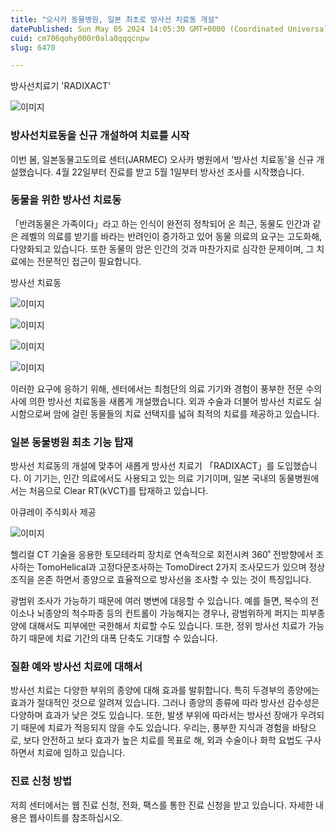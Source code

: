 ```yaml
---
title: "오사카 동물병원, 일본 최초로 방사선 치료동 개설"
datePublished: Sun May 05 2024 14:05:30 GMT+0000 (Coordinated Universal Time)
cuid: cm706qohy000r0ala8qqqcnpw
slug: 6470

---
```



방사선치료기 'RADIXACT'

![이미지](https://cdn.hashnode.com/res/hashnode/image/upload/v1739260393810/1104d66d-b747-4db4-ba5a-86cbd07548c3.jpeg)

### 방사선치료동을 신규 개설하여 치료를 시작

이번 봄, 일본동물고도의료 센터(JARMEC) 오사카 병원에서 '방사선 치료동'을 신규 개설했습니다. 4월 22일부터 진료를 받고 5월 1일부터 방사선 조사를 시작했습니다.

### 동물을 위한 방사선 치료동

「반려동물은 가족이다」라고 하는 인식이 완전히 정착되어 온 최근, 동물도 인간과 같은 레벨의 의료를 받기를 바라는 반려인이 증가하고 있어 동물 의료의 요구는 고도화해, 다양화되고 있습니다. 또한 동물의 암은 인간의 것과 마찬가지로 심각한 문제이며, 그 치료에는 전문적인 접근이 필요합니다.

방사선 치료동

![이미지](https://cdn.hashnode.com/res/hashnode/image/upload/v1739260396271/6fd24579-acf6-4fa9-8382-6b6e58c8e9ff.jpeg)

![이미지](https://cdn.hashnode.com/res/hashnode/image/upload/v1739260400331/ad247c07-5446-4913-82b2-c251853c78e0.jpeg)

![이미지](https://cdn.hashnode.com/res/hashnode/image/upload/v1739260402776/c624fccd-e526-453f-a96d-cccf62b61766.jpeg)

![이미지](https://cdn.hashnode.com/res/hashnode/image/upload/v1739260405036/e581ec9e-858c-49c6-a98b-2323a74edf87.jpeg)

이러한 요구에 응하기 위해, 센터에서는 최첨단의 의료 기기와 경험이 풍부한 전문 수의사에 의한 방사선 치료동을 새롭게 개설했습니다. 외과 수술과 더불어 방사선 치료도 실시함으로써 암에 걸린 동물들의 치료 선택지를 넓혀 최적의 치료를 제공하고 있습니다.

### 일본 동물병원 최초 기능 탑재

방사선 치료동의 개설에 맞추어 새롭게 방사선 치료기 「RADIXACT」를 도입했습니다. 이 기기는, 인간 의료에서도 사용되고 있는 의료 기기이며, 일본 국내의 동물병원에서는 처음으로 Clear RT(kVCT)를 탑재하고 있습니다.

아큐레이 주식회사 제공

![이미지](https://cdn.hashnode.com/res/hashnode/image/upload/v1739260407229/2bd4383c-20b4-4a80-9d5e-d2971d240a5a.png)

헬리컬 CT 기술을 응용한 토모테라피 장치로 연속적으로 회전시켜 360˚ 전방향에서 조사하는 TomoHelical과 고정다문조사하는 TomoDirect 2가지 조사모드가 있으며 정상조직을 온존 하면서 종양으로 효율적으로 방사선을 조사할 수 있는 것이 특징입니다.

광범위 조사가 가능하기 때문에 여러 병변에 대응할 수 있습니다. 예를 들면, 복수의 전이소나 뇌종양의 척수파종 등의 컨트롤이 가능해지는 경우나, 광범위하게 퍼지는 피부종양에 대해서도 피부에만 국한해서 치료할 수도 있습니다. 또한, 정위 방사선 치료가 가능하기 때문에 치료 기간의 대폭 단축도 기대할 수 있습니다.

### 질환 예와 방사선 치료에 대해서

방사선 치료는 다양한 부위의 종양에 대해 효과를 발휘합니다. 특히 두경부의 종양에는 효과가 절대적인 것으로 알려져 있습니다. 그러나 종양의 종류에 따라 방사선 감수성은 다양하며 효과가 낮은 것도 있습니다. 또한, 발생 부위에 따라서는 방사선 장애가 우려되기 때문에 치료가 적응되지 않을 수도 있습니다. 우리는, 풍부한 지식과 경험을 바탕으로, 보다 안전하고 보다 효과가 높은 치료를 목표로 해, 외과 수술이나 화학 요법도 구사하면서 치료에 임하고 있습니다.

### 진료 신청 방법

저희 센터에서는 웹 진료 신청, 전화, 팩스를 통한 진료 신청을 받고 있습니다. 자세한 내용은 웹사이트를 참조하십시오.